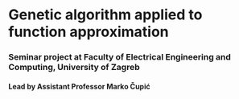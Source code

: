 # Genetic algorithm applied to function approximation

### Seminar project at Faculty of Electrical Engineering and Computing, University of Zagreb
#### Lead by Assistant Professor Marko Čupić
